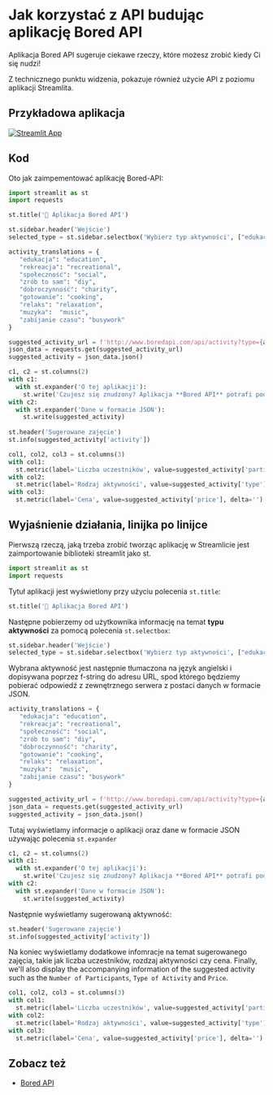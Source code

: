 # Jak korzystać z API budując aplikację Bored API

Aplikacja Bored API sugeruje ciekawe rzeczy, które możesz zrobić kiedy Ci się nudzi!


Z technicznego punktu widzenia, pokazuje również użycie API z poziomu aplikacji Streamlita.

## Przykładowa aplikacja

[![Streamlit App](https://static.streamlit.io/badges/streamlit_badge_black_white.svg)](https://share.streamlit.io/dataprofessor/bored-api-app/)

## Kod

Oto jak zaimpementować aplikację Bored-API:

```python
import streamlit as st
import requests

st.title('🏀 Aplikacja Bored API')

st.sidebar.header('Wejście')
selected_type = st.sidebar.selectbox('Wybierz typ aktywności', ["edukacja", "rekreacja", "społeczność", "zrób to sam", "dobroczynność", "gotowanie", "relaks", "muzyka", "zabijanie czasu"])

activity_translations = {
   "edukacja": "education",
   "rekreacja": "recreational",
   "społeczność": "social",
   "zrób to sam": "diy",
   "dobroczynność": "charity",
   "gotowanie": "cooking",
   "relaks": "relaxation",
   "muzyka":  "music",
   "zabijanie czasu": "busywork"
}

suggested_activity_url = f'http://www.boredapi.com/api/activity?type={activity_translations[selected_type]}'
json_data = requests.get(suggested_activity_url)
suggested_activity = json_data.json()

c1, c2 = st.columns(2)
with c1:
  with st.expander('O tej aplikacji'):
    st.write('Czujesz się znudzony? Aplikacja **Bored API** potrafi podpowiedzieć zajęcia, dzięki którym zwalczysz nudę. Ta aplikacja korzysta z Bored API.')
with c2:
  with st.expander('Dane w formacie JSON'):
    st.write(suggested_activity)
    
st.header('Sugerowane zajęcie')
st.info(suggested_activity['activity'])

col1, col2, col3 = st.columns(3)
with col1:
  st.metric(label='Liczba uczestników', value=suggested_activity['participants'], delta='')
with col2:
  st.metric(label='Rodzaj aktywności', value=suggested_activity['type'].capitalize(), delta='')
with col3:
  st.metric(label='Cena', value=suggested_activity['price'], delta='')
```

## Wyjaśnienie działania, linijka po linijce
Pierwszą rzeczą, jaką trzeba zrobić tworząc aplikację w Streamlicie jest zaimportowanie biblioteki streamlit jako st. 
```python
import streamlit as st
import requests
```

Tytuł aplikacji jest wyświetlony przy użyciu polecenia `st.title`:
```python
st.title('🏀 Aplikacja Bored API')
```

Następne pobierzemy od użytkownika informację na temat **typu aktywności** za pomocą polecenia `st.selectbox`:

```python
st.sidebar.header('Wejście')
selected_type = st.sidebar.selectbox('Wybierz typ aktywności', ["edukacja", "rekreacja", "społeczność", "zrób to sam", "dobroczynność", "gotowanie", "relaks", "muzyka", "zabijanie czasu"])
```

Wybrana aktywność jest następnie tłumaczona na język angielski i dopisywana poprzez f-string do adresu URL, spod którego będziemy pobierać odpowiedź z zewnętrznego serwera z postaci danych w formacie JSON.


```python
activity_translations = {
   "edukacja": "education",
   "rekreacja": "recreational",
   "społeczność": "social",
   "zrób to sam": "diy",
   "dobroczynność": "charity",
   "gotowanie": "cooking",
   "relaks": "relaxation",
   "muzyka":  "music",
   "zabijanie czasu": "busywork"
}

suggested_activity_url = f'http://www.boredapi.com/api/activity?type={activity_translations[selected_type]}'
json_data = requests.get(suggested_activity_url)
suggested_activity = json_data.json()
```

Tutaj wyświetlamy informacje o aplikacji oraz dane w formacie JSON używając polecenia `st.expander`

```python
c1, c2 = st.columns(2)
with c1:
  with st.expander('O tej aplikacji'):
    st.write('Czujesz się znudzony? Aplikacja **Bored API** potrafi podpowiedzieć zajęcia, dzięki którym zwalczysz nudę. Ta aplikacja korzysta z Bored API.')
with c2:
  with st.expander('Dane w formacie JSON'):
    st.write(suggested_activity)
```

Następnie wyświetlamy sugerowaną aktywność:

```python
st.header('Sugerowane zajęcie')
st.info(suggested_activity['activity'])
```

Na koniec wyświetlamy dodatkowe infomracje na temat sugerowanego zajęcia, takie jak liczba uczestników, rozdzaj aktywności czy cena.
Finally, we'll also display the accompanying information of the suggested activity such as the `Number of Participants`, `Type of Activity` and `Price`.
```python
col1, col2, col3 = st.columns(3)
with col1:
  st.metric(label='Liczba uczestników', value=suggested_activity['participants'], delta='')
with col2:
  st.metric(label='Rodzaj aktywności', value=suggested_activity['type'].capitalize(), delta='')
with col3:
  st.metric(label='Cena', value=suggested_activity['price'], delta='')
```

## Zobacz też
- [Bored API](http://www.boredapi.com/)

